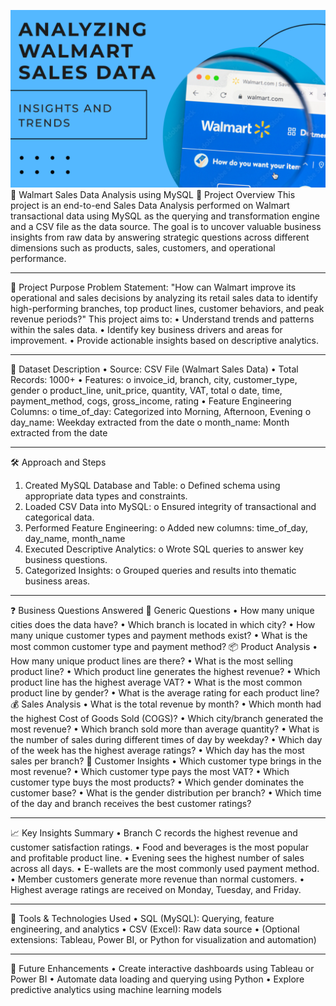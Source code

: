 ![Walmart Sales Data Analysis Logo](https://github.com/dhrumil231/WalmartSalesDataAnalysis-Using-MYSQL/blob/main/Walmart_Sales_Data_Logo.png)
🛒 Walmart Sales Data Analysis using MySQL
📌 Project Overview
This project is an end-to-end Sales Data Analysis performed on Walmart transactional data using MySQL as the querying and transformation engine and a CSV file as the data source. The goal is to uncover valuable business insights from raw data by answering strategic questions across different dimensions such as products, sales, customers, and operational performance.
________________________________________
🎯 Project Purpose
Problem Statement:
"How can Walmart improve its operational and sales decisions by analyzing its retail sales data to identify high-performing branches, top product lines, customer behaviors, and peak revenue periods?"
This project aims to:
•	Understand trends and patterns within the sales data.
•	Identify key business drivers and areas for improvement.
•	Provide actionable insights based on descriptive analytics.
________________________________________
📂 Dataset Description
•	Source: CSV File (Walmart Sales Data)
•	Total Records: 1000+
•	Features:
o	invoice_id, branch, city, customer_type, gender
o	product_line, unit_price, quantity, VAT, total
o	date, time, payment_method, cogs, gross_income, rating
•	Feature Engineering Columns:
o	time_of_day: Categorized into Morning, Afternoon, Evening
o	day_name: Weekday extracted from the date
o	month_name: Month extracted from the date
________________________________________
🛠️ Approach and Steps
1.	Created MySQL Database and Table:
o	Defined schema using appropriate data types and constraints.
2.	Loaded CSV Data into MySQL:
o	Ensured integrity of transactional and categorical data.
3.	Performed Feature Engineering:
o	Added new columns: time_of_day, day_name, month_name
4.	Executed Descriptive Analytics:
o	Wrote SQL queries to answer key business questions.
5.	Categorized Insights:
o	Grouped queries and results into thematic business areas.
________________________________________
❓ Business Questions Answered
🧩 Generic Questions
•	How many unique cities does the data have?
•	Which branch is located in which city?
•	How many unique customer types and payment methods exist?
•	What is the most common customer type and payment method?
📦 Product Analysis
•	How many unique product lines are there?
•	What is the most selling product line?
•	Which product line generates the highest revenue?
•	Which product line has the highest average VAT?
•	What is the most common product line by gender?
•	What is the average rating for each product line?
💰 Sales Analysis
•	What is the total revenue by month?
•	Which month had the highest Cost of Goods Sold (COGS)?
•	Which city/branch generated the most revenue?
•	Which branch sold more than average quantity?
•	What is the number of sales during different times of day by weekday?
•	Which day of the week has the highest average ratings?
•	Which day has the most sales per branch?
👥 Customer Insights
•	Which customer type brings in the most revenue?
•	Which customer type pays the most VAT?
•	Which customer type buys the most products?
•	Which gender dominates the customer base?
•	What is the gender distribution per branch?
•	Which time of the day and branch receives the best customer ratings?
________________________________________
📈 Key Insights Summary
•	Branch C records the highest revenue and customer satisfaction ratings.
•	Food and beverages is the most popular and profitable product line.
•	Evening sees the highest number of sales across all days.
•	E-wallets are the most commonly used payment method.
•	Member customers generate more revenue than normal customers.
•	Highest average ratings are received on Monday, Tuesday, and Friday.
________________________________________
🧰 Tools & Technologies Used
•	SQL (MySQL): Querying, feature engineering, and analytics
•	CSV (Excel): Raw data source
•	(Optional extensions: Tableau, Power BI, or Python for visualization and automation)
________________________________________
🚀 Future Enhancements
•	Create interactive dashboards using Tableau or Power BI
•	Automate data loading and querying using Python
•	Explore predictive analytics using machine learning models
